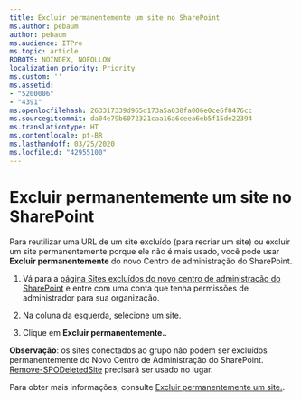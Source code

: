 ```yaml
---
title: Excluir permanentemente um site no SharePoint
ms.author: pebaum
author: pebaum
ms.audience: ITPro
ms.topic: article
ROBOTS: NOINDEX, NOFOLLOW
localization_priority: Priority
ms.custom: ''
ms.assetid:
- "5200006"
- "4391"
ms.openlocfilehash: 263317339d965d173a5a038fa006e0ce6f8476cc
ms.sourcegitcommit: da04e79b6072321caa16a6ceea6eb5f15de22394
ms.translationtype: HT
ms.contentlocale: pt-BR
ms.lasthandoff: 03/25/2020
ms.locfileid: "42955100"
---
```

# <a name="permanently-delete-a-site-in-sharepoint"></a>Excluir permanentemente um site no SharePoint

Para reutilizar uma URL de um site excluído (para recriar um site) ou excluir um site permanentemente porque ele não é mais usado, você pode usar **Excluir permanentemente** do novo Centro de administração do SharePoint. 

1. Vá para a [página Sites excluídos do novo centro de administração do SharePoint](https://admin.microsoft.com/sharepoint?page=recycleBin&modern=true) e entre com uma conta que tenha permissões de administrador para sua organização. 

2. Na coluna da esquerda, selecione um site. 

3. Clique em **Excluir permanentemente.**. 

**Observação**: os sites conectados ao grupo não podem ser excluídos permanentemente do Novo Centro de Administração do SharePoint. [Remove-SPODeletedSite](https://docs.microsoft.com/powershell/module/sharepoint-online/remove-spodeletedsite) precisará ser usado no lugar.  

Para obter mais informações, consulte [Excluir permanentemente um site.](https://docs.microsoft.com/sharepoint/delete-site-collection#permanently-delete-a-site). 
